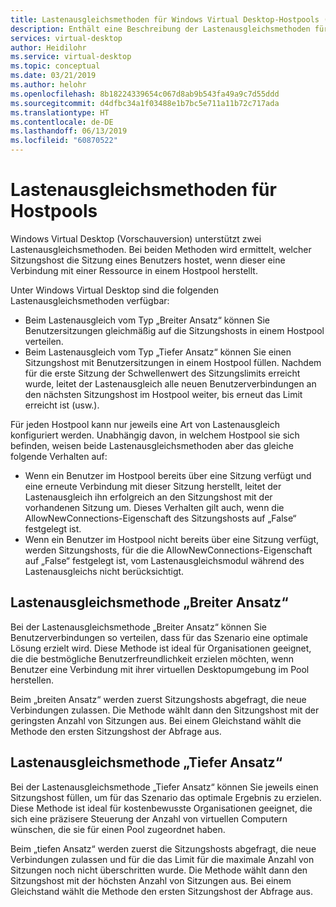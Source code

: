 ```yaml
---
title: Lastenausgleichsmethoden für Windows Virtual Desktop-Hostpools (Vorschauversion) – Azure
description: Enthält eine Beschreibung der Lastenausgleichsmethoden für Hostpools in einer Windows Virtual Desktop-Umgebung (Vorschauversion).
services: virtual-desktop
author: Heidilohr
ms.service: virtual-desktop
ms.topic: conceptual
ms.date: 03/21/2019
ms.author: helohr
ms.openlocfilehash: 8b18224339654c067d8ab9b543fa49a9c7d55ddd
ms.sourcegitcommit: d4dfbc34a1f03488e1b7bc5e711a11b72c717ada
ms.translationtype: HT
ms.contentlocale: de-DE
ms.lasthandoff: 06/13/2019
ms.locfileid: "60870522"
---
```

# <a name="host-pool-load-balancing-methods"></a>Lastenausgleichsmethoden für Hostpools

Windows Virtual Desktop (Vorschauversion) unterstützt zwei Lastenausgleichsmethoden. Bei beiden Methoden wird ermittelt, welcher Sitzungshost die Sitzung eines Benutzers hostet, wenn dieser eine Verbindung mit einer Ressource in einem Hostpool herstellt.

Unter Windows Virtual Desktop sind die folgenden Lastenausgleichsmethoden verfügbar:

- Beim Lastenausgleich vom Typ „Breiter Ansatz“ können Sie Benutzersitzungen gleichmäßig auf die Sitzungshosts in einem Hostpool verteilen.
- Beim Lastenausgleich vom Typ „Tiefer Ansatz“ können Sie einen Sitzungshost mit Benutzersitzungen in einem Hostpool füllen. Nachdem für die erste Sitzung der Schwellenwert des Sitzungslimits erreicht wurde, leitet der Lastenausgleich alle neuen Benutzerverbindungen an den nächsten Sitzungshost im Hostpool weiter, bis erneut das Limit erreicht ist (usw.).

Für jeden Hostpool kann nur jeweils eine Art von Lastenausgleich konfiguriert werden. Unabhängig davon, in welchem Hostpool sie sich befinden, weisen beide Lastenausgleichsmethoden aber das gleiche folgende Verhalten auf:

- Wenn ein Benutzer im Hostpool bereits über eine Sitzung verfügt und eine erneute Verbindung mit dieser Sitzung herstellt, leitet der Lastenausgleich ihn erfolgreich an den Sitzungshost mit der vorhandenen Sitzung um. Dieses Verhalten gilt auch, wenn die AllowNewConnections-Eigenschaft des Sitzungshosts auf „False“ festgelegt ist.
- Wenn ein Benutzer im Hostpool nicht bereits über eine Sitzung verfügt, werden Sitzungshosts, für die die AllowNewConnections-Eigenschaft auf „False“ festgelegt ist, vom Lastenausgleichsmodul während des Lastenausgleichs nicht berücksichtigt.

## <a name="breadth-first-load-balancing-method"></a>Lastenausgleichsmethode „Breiter Ansatz“

Bei der Lastenausgleichsmethode „Breiter Ansatz“ können Sie Benutzerverbindungen so verteilen, dass für das Szenario eine optimale Lösung erzielt wird. Diese Methode ist ideal für Organisationen geeignet, die die bestmögliche Benutzerfreundlichkeit erzielen möchten, wenn Benutzer eine Verbindung mit ihrer virtuellen Desktopumgebung im Pool herstellen.

Beim „breiten Ansatz“ werden zuerst Sitzungshosts abgefragt, die neue Verbindungen zulassen. Die Methode wählt dann den Sitzungshost mit der geringsten Anzahl von Sitzungen aus. Bei einem Gleichstand wählt die Methode den ersten Sitzungshost der Abfrage aus.

## <a name="depth-first-load-balancing-method"></a>Lastenausgleichsmethode „Tiefer Ansatz“

Bei der Lastenausgleichsmethode „Tiefer Ansatz“ können Sie jeweils einen Sitzungshost füllen, um für das Szenario das optimale Ergebnis zu erzielen. Diese Methode ist ideal für kostenbewusste Organisationen geeignet, die sich eine präzisere Steuerung der Anzahl von virtuellen Computern wünschen, die sie für einen Pool zugeordnet haben.

Beim „tiefen Ansatz“ werden zuerst die Sitzungshosts abgefragt, die neue Verbindungen zulassen und für die das Limit für die maximale Anzahl von Sitzungen noch nicht überschritten wurde. Die Methode wählt dann den Sitzungshost mit der höchsten Anzahl von Sitzungen aus. Bei einem Gleichstand wählt die Methode den ersten Sitzungshost der Abfrage aus.